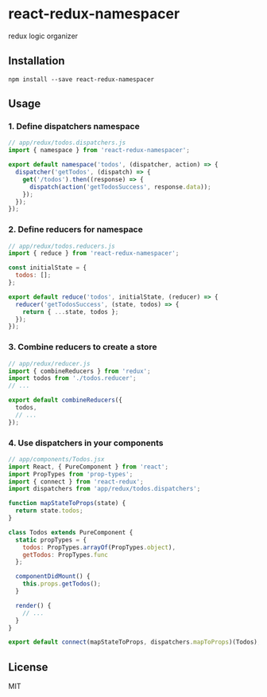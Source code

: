 react-redux-namespacer
======================

redux logic organizer

## Installation

```
npm install --save react-redux-namespacer
```

## Usage

### 1. Define dispatchers namespace

```js
// app/redux/todos.dispatchers.js
import { namespace } from 'react-redux-namespacer';

export default namespace('todos', (dispatcher, action) => {
  dispatcher('getTodos', (dispatch) => {
    get('/todos').then((response) => {
      dispatch(action('getTodosSuccess', response.data));
    });
  });
});
```

### 2. Define reducers for namespace

```js
// app/redux/todos.reducers.js
import { reduce } from 'react-redux-namespacer';

const initialState = {
  todos: [];
};

export default reduce('todos', initialState, (reducer) => {
  reducer('getTodosSuccess', (state, todos) => {
    return { ...state, todos };
  });
});
```

### 3. Combine reducers to create a store

```js
// app/redux/reducer.js
import { combineReducers } from 'redux';
import todos from './todos.reducer';
// ...

export default combineReducers({
  todos,
  // ...
});
```

### 4. Use dispatchers in your components

```js
// app/components/Todos.jsx
import React, { PureComponent } from 'react';
import PropTypes from 'prop-types';
import { connect } from 'react-redux';
import dispatchers from 'app/redux/todos.dispatchers';

function mapStateToProps(state) {
  return state.todos;
}

class Todos extends PureComponent {
  static propTypes = {
    todos: PropTypes.arrayOf(PropTypes.object),
    getTodos: PropTypes.func
  };

  componentDidMount() {
    this.props.getTodos();
  }

  render() {
    // ...
  }
}

export default connect(mapStateToProps, dispatchers.mapToProps)(Todos);
```

## License

MIT
